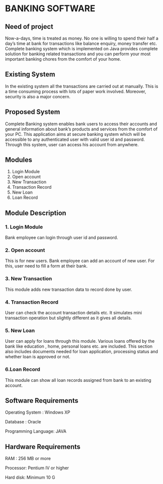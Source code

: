 # BANKING SOFTWARE

## Need of project
Now-a-days, time is treated as money. No one is willing to spend their half a day’s time at bank for transactions like
balance enquiry, money transfer etc.  Complete banking system which is implemented on Java provides complete solution for banking related transactions and you can perform your most important banking chores from the comfort of your home.

## Existing System
In the existing system all the transactions are carried out at manually. This is a time consuming process with lots of paper work involved. Moreover, security is also a major concern.


## Proposed System
Complete Banking system enables bank users to access their accounts and general information about bank’s products and services from the comfort of your PC. This application aims at secure banking system which will be accessible to any authenticated user with valid user id and password. Through this system, user can access his account from anywhere.

## Modules
1. Login Module
2. Open account
3. New Transaction
4. Transaction Record
5. New Loan
6. Loan Record

## Module Description
### 1. Login Module
Bank employee can login through user id and password.

### 2. Open account

This is for new users. Bank employee can add an account of new user. For this, user need to fill a form at their bank.

### 3. New Transaction

This module adds new transaction data to record done by user.

### 4. Transaction Record

User can check the account transaction details etc. It simulates mini transaction operation but slightly different as it gives all details.

### 5. New Loan

User can apply for loans through this module. Various loans offered by the bank like education , home, personal loans etc. are included. This section also includes documents needed for loan application, processing status and whether loan is approved or not.

### 6.Loan Record

This module can show all loan records assigned from bank to an existing account.

## Software Requirements
Operating System        : Windows XP

Database                     : Oracle

Programming Language: JAVA

## Hardware Requirements
RAM      :  256 MB or more

Processor: Pentium IV or higher

Hard disk: Minimum 10 G

